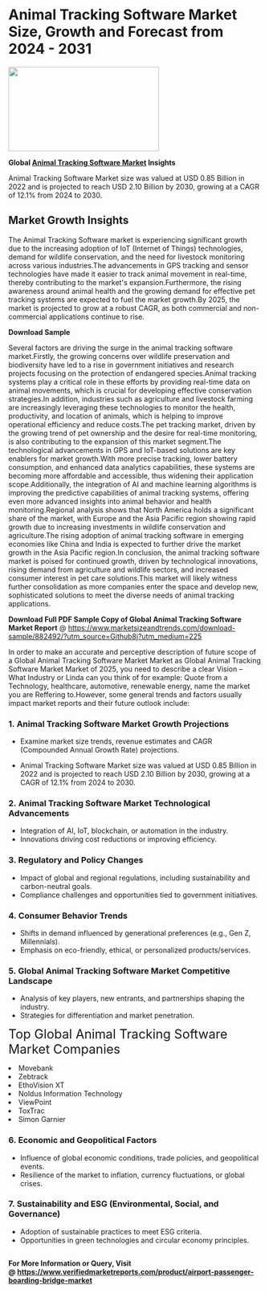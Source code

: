 <H1>Animal Tracking Software Market Size, Growth and Forecast from 2024 - 2031</H1><img class="aligncenter size-medium wp-image-584254" src="https://thirdeyenews.in/wp-content/uploads/2024/09/Global-Market-Research-300x168.jpeg" alt="" width="300" height="168" /><p><strong>Global&nbsp;<a href="https://www.marketsizeandtrends.com/download-sample/882492/?utm_source=Github8j?utm_medium=225">Animal Tracking Software Market</a> Insights</strong></p><p>Animal Tracking Software Market size was valued at USD 0.85 Billion in 2022 and is projected to reach USD 2.10 Billion by 2030, growing at a CAGR of 12.1% from 2024 to 2030.</p><p><h2>Market Growth Insights</h2> <p>The Animal Tracking Software market is experiencing significant growth due to the increasing adoption of IoT (Internet of Things) technologies, demand for wildlife conservation, and the need for livestock monitoring across various industries.The advancements in GPS tracking and sensor technologies have made it easier to track animal movement in real-time, thereby contributing to the market's expansion.Furthermore, the rising awareness around animal health and the growing demand for effective pet tracking systems are expected to fuel the market growth.By 2025, the market is projected to grow at a robust CAGR, as both commercial and non-commercial applications continue to rise.</p> <p><strong>Download Sample</strong></p> <p>Several factors are driving the surge in the animal tracking software market.Firstly, the growing concerns over wildlife preservation and biodiversity have led to a rise in government initiatives and research projects focusing on the protection of endangered species.Animal tracking systems play a critical role in these efforts by providing real-time data on animal movements, which is crucial for developing effective conservation strategies.In addition, industries such as agriculture and livestock farming are increasingly leveraging these technologies to monitor the health, productivity, and location of animals, which is helping to improve operational efficiency and reduce costs.The pet tracking market, driven by the growing trend of pet ownership and the desire for real-time monitoring, is also contributing to the expansion of this market segment.The technological advancements in GPS and IoT-based solutions are key enablers for market growth.With more precise tracking, lower battery consumption, and enhanced data analytics capabilities, these systems are becoming more affordable and accessible, thus widening their application scope.Additionally, the integration of AI and machine learning algorithms is improving the predictive capabilities of animal tracking systems, offering even more advanced insights into animal behavior and health monitoring.Regional analysis shows that North America holds a significant share of the market, with Europe and the Asia Pacific region showing rapid growth due to increasing investments in wildlife conservation and agriculture.The rising adoption of animal tracking software in emerging economies like China and India is expected to further drive the market growth in the Asia Pacific region.In conclusion, the animal tracking software market is poised for continued growth, driven by technological innovations, rising demand from agriculture and wildlife sectors, and increased consumer interest in pet care solutions.This market will likely witness further consolidation as more companies enter the space and develop new, sophisticated solutions to meet the diverse needs of animal tracking applications.</p> <p><span class=""><strong>Download Full PDF Sample Copy of Global Animal Tracking Software Market Report</strong> @ <a href="https://www.marketsizeandtrends.com/download-sample/882492/?utm_source=Github8j?utm_medium=225" target="_blank">https://www.marketsizeandtrends.com/download-sample/882492/?utm_source=Github8j?utm_medium=225</a></span></p><p>In order to make an accurate and perceptive description of future scope of a Global&nbsp;Animal Tracking Software Market Market as Global&nbsp;Animal Tracking Software Market Market of 2025, you need to describe a clear Vision &ndash; What Industry or Linda can you think of for example: Quote from a Technology, healthcare, automotive, renewable energy, name the market you are Reffering to.However, some general trends and factors usually impact market reports and their future outlook include:</p><h3>1.&nbsp;<strong>Animal Tracking Software Market Growth Projections</strong></h3><ul><li>Examine market size trends, revenue estimates and CAGR (Compounded Annual Growth Rate) projections.</li><li><p>Animal Tracking Software Market size was valued at USD 0.85 Billion in 2022 and is projected to reach USD 2.10 Billion by 2030, growing at a CAGR of 12.1% from 2024 to 2030.</p></li></ul><h3>2.&nbsp;<strong>Animal Tracking Software Market Technological Advancements</strong></h3><ul><li>Integration of AI, IoT, blockchain, or automation in the industry.</li><li>Innovations driving cost reductions or improving efficiency.</li></ul><h3>3.&nbsp;<strong>Regulatory and Policy Changes</strong></h3><ul><li>Impact of global and regional regulations, including sustainability and carbon-neutral goals.</li><li>Compliance challenges and opportunities tied to government initiatives.</li></ul><h3>4.&nbsp;<strong>Consumer Behavior Trends</strong></h3><ul><li>Shifts in demand influenced by generational preferences (e.g., Gen Z, Millennials).</li><li>Emphasis on eco-friendly, ethical, or personalized products/services.</li></ul><h3>5.&nbsp;<strong>Global Animal Tracking Software Market Competitive Landscape</strong></h3><ul><li>Analysis of key players, new entrants, and partnerships shaping the industry.</li><li>Strategies for differentiation and market penetration.</li></ul><p data-pm-slice="1 1 []"><span style="color: inherit; font-family: inherit; font-size: 25px;">Top Global Animal Tracking Software Market Companies</span></p><div class="" data-test-id=""><p><li>Movebank</li><li> Zebtrack</li><li> EthoVision XT</li><li> Noldus Information Technology</li><li> ViewPoint</li><li> ToxTrac</li><li> Simon Garnier</li></p></div><h3>6.&nbsp;<strong>Economic and Geopolitical Factors</strong></h3><ul><li>Influence of global economic conditions, trade policies, and geopolitical events.</li><li>Resilience of the market to inflation, currency fluctuations, or global crises.</li></ul><h3>7.&nbsp;<strong>Sustainability and ESG (Environmental, Social, and Governance)</strong></h3><ul><li>Adoption of sustainable practices to meet ESG criteria.</li><li>Opportunities in green technologies and circular economy principles.</li></ul><h2><strong style="font-size: 14px;">For More Information or Query, Visit @&nbsp;</strong><a style="background-color: #ffffff; font-size: 14px;" href="https://www.marketsizeandtrends.com/report/animal-tracking-software-market/" target="_blank">https://www.verifiedmarketreports.com/product/airport-passenger-boarding-bridge-market</a></h2>